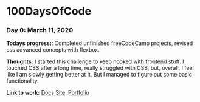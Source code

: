 # 100DaysOfCode

### Day 0: March 11, 2020

**Todays progress:**: Completed unfinished freeCodeCamp projects, revised css advanced concepts with flexbox.

**Thoughts:** I started this challenge to keep hooked with frontend stuff. I touched CSS after a long time, really struggled with CSS, but, overall, I feel like I am slowly getting better at it. But I managed to figure out some basic functionality.

**Link to work:** [Docs Site](https://codepen.io/crstnmac/pen/XWbVLPW) ,[Portfolio](https://codepen.io/crstnmac/pen/gOpoNVz)
